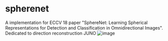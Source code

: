 # spherenet
A implementation for ECCV 18 paper "SphereNet: Learning Spherical Representations for Detection and Classification in Omnidirectional Images".
Dedicated to direction reconstruction JUNO
![image](https://user-images.githubusercontent.com/60654755/170858365-a0c91336-7ddf-4235-a4cf-80f368260c82.png)
